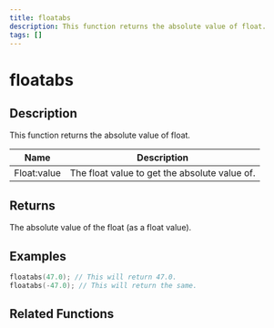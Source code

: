 ```yaml
---
title: floatabs
description: This function returns the absolute value of float.
tags: []
---
```


# floatabs

<TagLinks />

## Description

This function returns the absolute value of float.

| Name        | Description                                   |
| ----------- | --------------------------------------------- |
| Float:value | The float value to get the absolute value of. |

## Returns

The absolute value of the float (as a float value).

## Examples

```c
floatabs(47.0); // This will return 47.0.
floatabs(-47.0); // This will return the same.
```

## Related Functions
